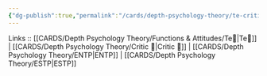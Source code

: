 ```yaml
---
{"dg-publish":true,"permalink":"/cards/depth-psychology-theory/te-critic/","created":"2023-01-05T12:04:45.814+01:00","updated":"2023-04-21T13:49:24.164+02:00"}
---
```


Links :: [[CARDS/Depth Psychology Theory/Functions & Attitudes/Te🏹\|Te🏹]] | [[CARDS/Depth Psychology Theory/Critic 🤔\|Critic 🤔]] | [[CARDS/Depth Psychology Theory/ENTP\|ENTP]] | [[CARDS/Depth Psychology Theory/ESTP\|ESTP]]
